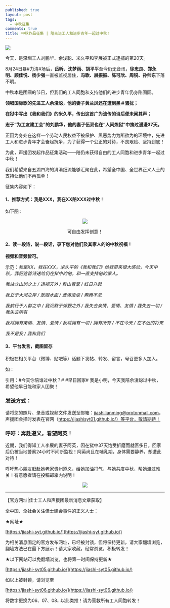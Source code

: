 ```yaml
---
published: true
layout: post
tags:
  - 中秋征集
comments: true
title: 中秋作品征集 | 陪先进工人和进步青年一起过中秋！  
---
```



![](http://api.superbed.cn/pic/5ba77dba9dc6d632e1ab4385)

今天，是深圳工人刘鹏华、余浚聪、米久平和李展被正式逮捕的第20天。

8月24日暴#力清#场后，**岳昕、沈梦雨、胡平平**至今仍无音讯，**徐忠良、郑永明、顾佳悦、杨少强**一直被监视居住，**冯歌、展振振、陈可欣、周锐、孙帅东**下落不明。

中秋本是团圆的节日，但我们的工人同胞和支持他们的进步青年仍身陷囹圄。

**领唱国际歌的先进工人余浚聪，他的妻子黄兰凤还在遭到黑＃骚扰；**

**在狱中写出《我和我们》的米久平，传出这首广为流传的诗后便未闻其声；**

**志于“为工友建工会”的刘鹏华，他的妻子伍双也在“人间炼狱”中挨过漫漫37天。**

正因为身处在这样一个劳动人民权益不被保护、黑恶势力为所欲为的环境中，先进工人和进步青年才会奋起抗争，为了获得一个公正的对待，不畏艰险、坚持到底！

为此，声援团发起作品征集活动——陪仍未获得自由的工人同胞和进步青年一起过中秋！

我们希望来自五湖四海的涓涓细流能够汇聚在此，希望全中国、全世界正义人士的支持让他们不再孤单！


征集内容如下：

#### 1、推荐方式：我是XXX，我在XX陪XXX过中秋！

如下图：

<p align="center"> <img src="http://api.superbed.cn/pic/5ba780209dc6d632e1ab4387"> </p>

<p align="center">可自由发挥创意！</p>


#### 2、读一段诗，说一段话，录下您对他们及其家人的的中秋祝福！

**视频和音频皆可。**

示范：*我是XX，我在XXX，米久平的《我和我们》给我带来很大感动，今天中秋，我把这首诗送给仍在狱中的他，和一直支持他的家人。*

*我站立山岗之上 / 透视天外 / 群山青翠 / 红日升起*

*我立于大河之岸 / 放眼水面 / 波涛滚滚 / 奔腾不息*

*我鹤行于人群之中 / 我沉默于郊野之外 / 我失去亲情、爱情、友情 / 我失去一切 / 我失去所有*

*我将拥有亲情、友情、爱情 / 我将拥有一切 / 拥有所有 / 不在今天 / 在不远的将来*

*我不是我 / 我和我们*


#### 3、平台发言，截图留存

积极在相关平台（微博、贴吧等）话题下发帖、转发、留言，号召更多人加入。

如：

引用：#今天你陪谁过中秋？# #早日回家# 我是小明，今天我陪余浚聪过中秋，希望他早日能和家人团聚！



### 发送方式：

请将您的照片、录音或视频文件发送至邮箱：jiashilianming@protonmail.com，声援团会择时发表在官网（https://jiashisyt01.github.io/）等平台，敬请期待！



### 呼吁：奔赴遵义，看望阿英！

近期，我们得知工人李展的妻子阿英，因在狱中37天饱受折磨而就医多日。回家后仍被当地警察24小时不间断监视！阿英尚且在哺乳期，身体需要静养，却遭此对待！

呼吁热心朋友赶赴她老家贵州遵义，给她加油打气，与她共度中秋，帮她渡过难关！有意愿者请在投稿邮箱内说明！

<p align="center"> <img src="http://api.superbed.cn/pic/5ba780e39dc6d632e1ab438b"> </p>



---
【官方网址|佳士工人和声援团最新消息文章获取】

全中国、全社会关注佳士建会事件的正义人士：

★网址★

[https://jiashi-syt.github.io/](https://jiashi-syt.github.io/)

为相关消息固定的官方发布网址，已经被封锁，但将保持更新，请大家翻墙浏览，翻墙方法已在最下方展示！请大家收藏，经常浏览，积极转发！


★以下网站可以免翻墙浏览，也将第一时间保持更新★

[https://jiashi-syt05.github.io/](https://jiashi-syt05.github.io/)

如以上被封锁，请浏览至

[https://jiashi-syt06.github.io/](https://jiashi-syt06.github.io/)

将数字更换为06、07、08...以此类推！请为营救所有工人同胞转发！


